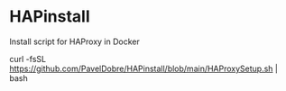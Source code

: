 # HAPinstall
Install script for HAProxy in Docker

curl -fsSL https://github.com/PavelDobre/HAPinstall/blob/main/HAProxySetup.sh | bash
